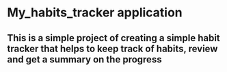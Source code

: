 # My_habits_tracker application

## This is a simple project of creating a simple habit tracker that helps to keep track of habits, review and get a summary on the progress